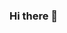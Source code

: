 ### Hi there 👋

<!--
**Rafaquatmalik/Rafaquatmalik** is a ✨ _special_ ✨ repository because its `README.md` (this file) appears on your GitHub profile.

Here are some ideas to get you started:

- 🔭 I’m currently working on
- 🌱 I’m currently learning Web development
- 👯 I’m looking to collaborate on ...
- 🤔 I’m looking for help with ...
- 💬 Ask me about ...Javascript , python, ReactJS, NodeJS, ExpressJS, VueJS,  ML, AI and Cloud Computing
- 📫 How to reach me: ... rafaqatm291@gmail.com
- 😄 Pronouns: ...
- ⚡ Fun fact: ...
-->


